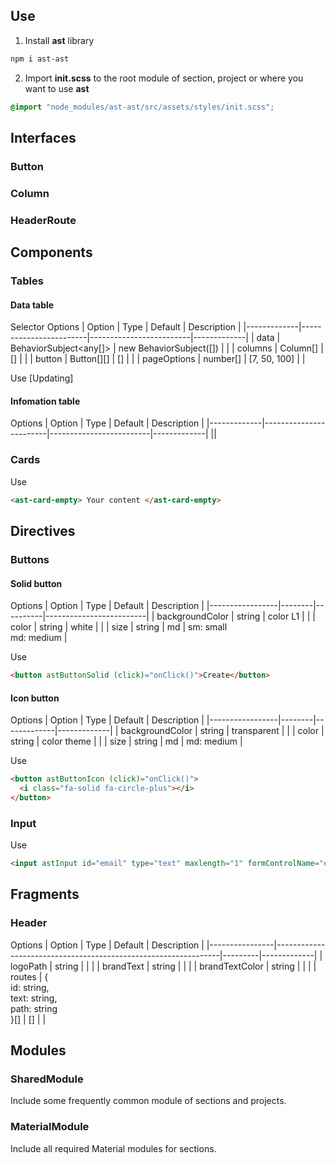 ## Use

1. Install **ast** library

```bash
npm i ast-ast
```

2.  Import **init.scss** to the root module of section, project or where you want to use **ast**

```scss
@import "node_modules/ast-ast/src/assets/styles/init.scss";
```

## Interfaces

### Button

### Column

### HeaderRoute

## Components

### Tables

#### Data table

Selector
Options
| Option | Type | Default | Description |
|-------------|------------------------|-------------------------|-------------|
| data | BehaviorSubject<any[]> | new BehaviorSubject([]) | |
| columns | Column[] | [] | |
| button | Button[][] | [] | |
| pageOptions | number[] | [7, 50, 100] | |

Use
[Updating]

#### Infomation table

Options
| Option | Type | Default | Description |
|-------------|------------------------|-------------------------|-------------|
||

### Cards

Use

```html
<ast-card-empty> Your content </ast-card-empty>
```

## Directives

### Buttons

#### Solid button

Options
| Option | Type | Default | Description |
|-----------------|--------|----------|-------------------------|
| backgroundColor | string | color L1 | |
| color | string | white | |
| size | string | md | sm: small<br>md: medium |

Use

```html
<button astButtonSolid (click)="onClick()">Create</button>
```

#### Icon button

Options
| Option | Type | Default | Description |
|-----------------|--------|-------------|-------------|
| backgroundColor | string | transparent | |
| color | string | color theme | |
| size | string | md | md: medium |

Use

```html
<button astButtonIcon (click)="onClick()">
  <i class="fa-solid fa-circle-plus"></i>
</button>
```

### Input

Use

```html
<input astInput id="email" type="text" maxlength="1" formControlName="email" />
```

## Fragments

### Header

Options
| Option | Type | Default | Description |
|----------------|----------------------------------------------------------------|---------|-------------|
| logoPath | string | | |
| brandText | string | | |
| brandTextColor | string | | |
| routes | {<br> id: string,<br> text: string,<br> path: string<br>}[] | [] | |

## Modules

### SharedModule

Include some frequently common module of sections and projects.

### MaterialModule

Include all required Material modules for sections.
